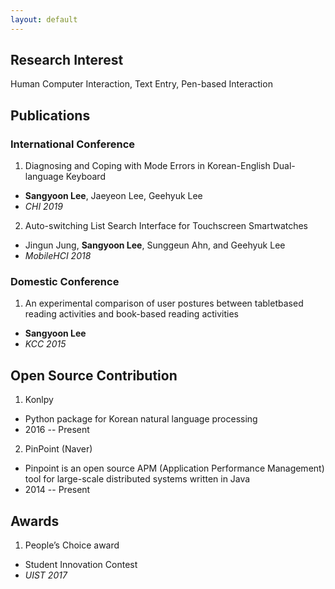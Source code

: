 ```yaml
---
layout: default
---
```


## Research Interest

Human Computer Interaction, Text Entry, Pen-based Interaction

## Publications

### International Conference

1. Diagnosing and Coping with Mode Errors in Korean-English Dual-language Keyboard
  - **Sangyoon Lee**, Jaeyeon Lee, Geehyuk Lee
  - *CHI 2019*
2. Auto-switching List Search Interface for Touchscreen Smartwatches
  - Jingun Jung, **Sangyoon Lee**, Sunggeun Ahn, and Geehyuk Lee
  - *MobileHCI 2018*

### Domestic Conference

1. An experimental comparison of user postures between tabletbased reading activities and book-based reading activities
  - **Sangyoon Lee**
  - *KCC 2015*

## Open Source Contribution

1. Konlpy
  - Python package for Korean natural language processing
  - 2016 -- Present
2. PinPoint (Naver)
  - Pinpoint is an open source APM (Application Performance Management) tool for large-scale distributed systems written in Java
  - 2014 -- Present

## Awards

1. People’s Choice award
  - Student Innovation Contest
  - *UIST 2017*
